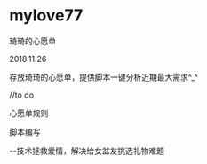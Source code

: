 # mylove77
琦琦的心愿单

2018.11.26

存放琦琦的心愿单，提供脚本一键分析近期最大需求^_^

//to do

心愿单规则

脚本编写

--技术拯救爱情，解决给女盆友挑选礼物难题
